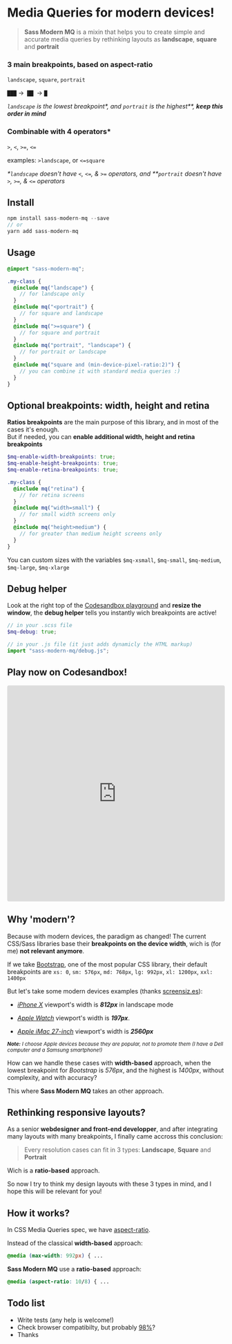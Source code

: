# Media Queries for modern devices!

> **Sass Modern MQ** is a mixin that helps you to create simple and accurate media queries by rethinking layouts as **landscape**, **square** and **portrait**

### 3 main breakpoints, based on aspect-ratio

`landscape`, `square`, `portrait`

`███` → `▐█▌` → `█`

_`landscape` is the lowest breakpoint\*, and `portrait` is the highest\*\*, **keep this order in mind**_

### Combinable with 4 operators\*

`>`, `<`, `>=`, `<=`

examples: `>landscape`, or `<=square`

_\*`landscape` doesn't have `<`, `<=`, & `>=` operators, and \*\*`portrait` doesn't have `>`, `>=`, & `<=` operators_

## Install

```js
npm install sass-modern-mq --save
// or
yarn add sass-modern-mq
```

## Usage

```scss
@import "sass-modern-mq";

.my-class {
  @include mq("landscape") {
    // for landscape only
  }
  @include mq("<portrait") {
    // for square and landscape
  }
  @include mq(">=square") {
    // for square and portrait
  }
  @include mq("portrait", "landscape") {
    // for portrait or landscape
  }
  @include mq("square and (min-device-pixel-ratio:2)") {
    // you can combine it with standard media queries :)
  }
}
```

## Optional breakpoints: width, height and retina

**Ratios breakpoints** are the main purpose of this library, and in most of the cases it's enough.  
But if needed, you can **enable additional width, height and retina breakpoints**

```scss
$mq-enable-width-breakpoints: true;
$mq-enable-height-breakpoints: true;
$mq-enable-retina-breakpoints: true;

.my-class {
  @include mq("retina") {
    // for retina screens
  }
  @include mq("width=small") {
    // for small width screens only
  }
  @include mq("height>medium") {
    // for greater than medium height screens only
  }
}
```

You can custom sizes with the variables `$mq-xsmall`, `$mq-small`, `$mq-medium`, `$mq-large`, `$mq-xlarge`

## Debug helper

<!-- <img style="max-width: 81px; border-radius: 2px; margin-left: 1em; float: right;" src="mq-debug-helper-@2x.png" /> -->

Look at the right top of the [Codesandbox playground](https://codesandbox.io/s/sass-modern-mq-playground-0sqv2?fontsize=14&hidenavigation=1&module=%2Fsrc%2Fstyles.scss&theme=dark) and **resize the window**, the **debug helper** tells you instantly wich breakpoints are active!

```scss
// in your .scss file
$mq-debug: true;
```

```js
// in your .js file (it just adds dynamicly the HTML markup)
import "sass-modern-mq/debug.js";
```

## Play now on Codesandbox!

<iframe loading="lazy"
     src="https://codesandbox.io/embed/sass-modern-mq-playground-0sqv2?fontsize=14&hidenavigation=1&module=%2Fsrc%2Fstyles.scss&theme=dark"
     style="width:100%; height:500px; border:0; border-radius: 4px; overflow:hidden;"
     title="Sass Modern MQ Playground"
     allow="accelerometer; ambient-light-sensor; camera; encrypted-media; geolocation; gyroscope; hid; microphone; midi; payment; usb; vr; xr-spatial-tracking"
     sandbox="allow-autoplay allow-forms allow-modals allow-popups allow-presentation allow-same-origin allow-scripts"
   ></iframe>

## Why 'modern'?

Because with modern devices, the paradigm as changed!
The current CSS/Sass libraries base their **breakpoints on the device width**, wich is (for me) **not relevant anymore**.

If we take [Bootstrap](https://github.com/twbs/bootstrap), one of the most popular CSS library, their default breakpoints are `xs: 0`,
`sm: 576px`,
`md: 768px`,
`lg: 992px`,
`xl: 1200px`,
`xxl: 1400px`

But let's take some modern devices examples (thanks [screensiz.es](http://screensiz.es/)):

- [_iPhone X_](https://yesviz.com/devices/iphonex/) viewport's width is **_812px_** in landscape mode

- [_Apple Watch_](https://yesviz.com/devices/apple-watch-series-4-40mm/) viewport's width is **_197px_**.

- [_Apple iMac 27-inch_](https://www.a2zwebhelp.com/media-width-for-responsive-design) viewport's width is **_2560px_**

<small><i><b>Note:</b> I choose Apple devices because they are popular, not to promote them (I have a Dell computer and a Samsung smartphone!)</i></small>

How can we handle these cases with **width-based** approach, when the lowest breakpoint for _Bootstrap_ is _576px_, and the highest is _1400px_, without complexity, and with accuracy?

This where **Sass Modern MQ** takes an other approach.

## Rethinking responsive layouts?

As a senior **webdesigner and front-end developper**, and after integrating many layouts with many breakpoints, I finally came accross this conclusion:

> Every resolution cases can fit in 3 types: **Landscape**, **Square** and **Portrait**

Wich is a **ratio-based** approach.

So now I try to think my design layouts with these 3 types in mind, and I hope this will be relevant for you!

## How it works?

In CSS Media Queries spec, we have [aspect-ratio](https://developer.mozilla.org/fr/docs/Web/CSS/@media/aspect-ratio).

Instead of the classical **width-based** approach:

```css
@media (max-width: 992px) { ...
```

**Sass Modern MQ** use a **ratio-based** approach:

```css
@media (aspect-ratio: 10/8) { ...
```

## Todo list

- Write tests (any help is welcome!)
- Check browser compatibilty, but probably [98%](https://caniuse.com/#feat=css-mediaqueries)?
- Thanks
